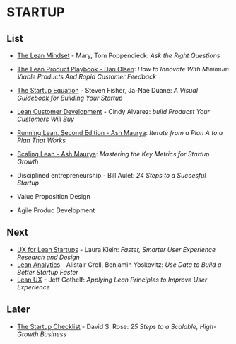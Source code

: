 # STARTUP

## List 
- [The Lean Mindset](./lean-mindset.md) - Mary, Tom Poppendieck: *Ask the Right Questions*
- [The Lean Product Playbook - Dan Olsen](./lean-product-playbook.md): *How to Innovate With Minimum Viable Products And Rapid Customer Feedback*

- [The Startup Equation](./the-startup-equation.md) - Steven Fisher, Ja-Nae Duane: *A Visual Guidebook for Building Your Startup*
- [Lean Customer Development](./lean-customer-dev.md) - Cindy Alvarez: *build Producst Your Customers Will Buy*

- [Running Lean, Second Edition - Ash Maurya](./running-lean-2ed.md): *Iterate from a Plan A to a Plan That Works*
- [Scaling Lean - Ash Maurya](./scaling-lean.md): *Mastering the Key Metrics for Startup Growth*
- Disciplined entrepreneurship - Bill Aulet: *24 Steps to a Succesful Startup*
- Value Proposition Design
- Agile Produc Development

## Next
- [UX for Lean Startups](./ux-for-lean-startup.md) - Laura Klein: *Faster, Smarter User Experience Research and Design*
- [Lean Analytics](./lean-analytics.md) - Alistair Croll, Benjamin Yoskovitz: *Use Data to Build a Better Startup Faster*
- [Lean UX](./lean-ux.md) - Jeff Gothelf: *Applying Lean Principles to Improve User Experience*


## Later
- [The Startup Checklist](./the-startup-checklist.md) - David S. Rose: *25 Steps to a Scalable, High-Growth Business*
